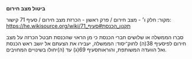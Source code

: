 **ביטול מצב חירום**

מקור: חלק ו׳ - מצב חירום / פרק ראשון - הכרזת מצב חירום / סעיף 71
קישור: https://he.wikisource.org/wiki/תקנון_הכנסת#סעיף_71

סברו הממשלה או שלושים חברי הכנסת כי מן הראוי שהכנסת תבטל הכרזה על מצב חירום לפיסעיף 38(ה) לחוק־יסוד: הממשלה, יעבירו את הצעתם אל יושב ראש הכנסת ואל הוועדה המשותפת, והוראותסעיף 69(ג) עד (ה)יחולו בשינויים המחויבים.